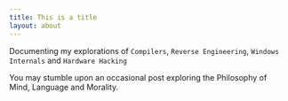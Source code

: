 ```yaml
---
title: This is a title
layout: about
---
```


Documenting my explorations of `Compilers`, `Reverse Engineering`, `Windows Internals` and `Hardware Hacking`

You may stumble upon an occasional post exploring the Philosophy of Mind, Language and Morality.
